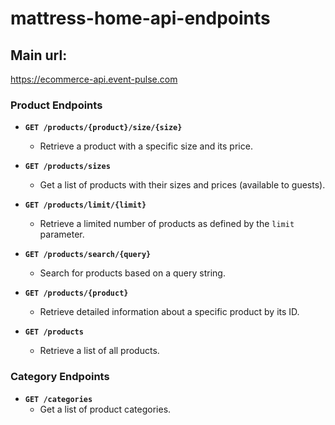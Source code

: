 # mattress-home-api-endpoints
## Main url: 
https://ecommerce-api.event-pulse.com

### Product Endpoints
- **`GET /products/{product}/size/{size}`**
  - Retrieve a product with a specific size and its price.

- **`GET /products/sizes`**
  - Get a list of products with their sizes and prices (available to guests).

- **`GET /products/limit/{limit}`**
  - Retrieve a limited number of products as defined by the `limit` parameter.

- **`GET /products/search/{query}`**
  - Search for products based on a query string.

- **`GET /products/{product}`**
  - Retrieve detailed information about a specific product by its ID.

- **`GET /products`**
  - Retrieve a list of all products.

### Category Endpoints
- **`GET /categories`**
  - Get a list of product categories.
